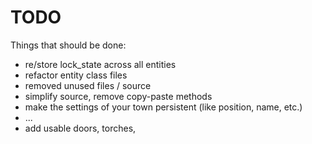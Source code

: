 # TODO

Things that should be done:

- re/store lock_state across all entities
- refactor entity class files
- removed unused files / source
- simplify source, remove copy-paste methods
- make the settings of your town persistent (like position, name, etc.)
- ...
- add usable doors, torches, 
